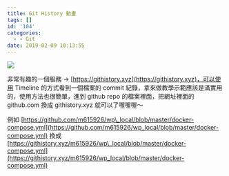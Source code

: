 ```yaml
---
title: Git History 動畫
tags: []
id: '104'
categories:
  - - Git
date: 2019-02-09 10:13:55
---
```


![](https://i2.wp.com/oberonlai.blog/wp-content/uploads/2019/02/螢幕快照-2019-02-09-上午10.17.33.jpg?fit=1024%2C563&ssl=1)

非常有趣的一個服務 -> [https://githistory.xyz](https://githistory.xyz)，可以使用 Timeline 的方式看到一個檔案的 commit 紀錄，拿來做教學示範應該是滿實用的，使用方法也很簡單，進到 github repo 的檔案裡面，把網址裡面的 github.com 換成 githistory.xyz 就可以了喔喔喔～

例如 [https://github.com/m615926/wp\_local/blob/master/docker-compose.yml](https://github.com/m615926/wp_local/blob/master/docker-compose.yml) 換成[https://githistory.xyz/m615926/wp\_local/blob/master/docker-compose.yml](https://githistory.xyz/m615926/wp_local/blob/master/docker-compose.yml)
